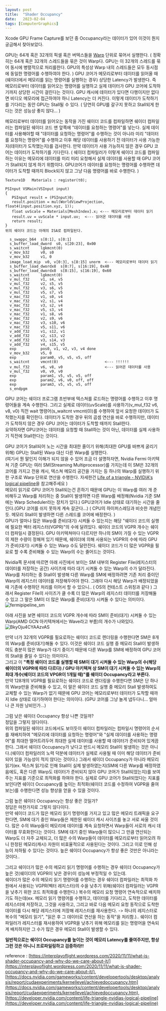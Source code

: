 ```yaml
---
layout: post
title:  "Shader Occupancy"
date:   2023-02-04
tags: [ComputerGraphics]
---         
```

  
Xcode GPU Frame Capture를 보던 중 Occupancy라는 데이터가 있어 이것이 뭔지 궁금해서 찾아보았다.         


GPU는 64개 혹은 32개의 픽셀 혹은 버텍스들을 [Warp](https://developer.nvidia.com/content/life-triangle-nvidias-logical-pipeline) 단위로 묶어서 실행한다. ( 정확히는 64개 혹은 32개의 스레드들을 묶은 것이 Warp다. GPU는 이 32개의 스레드를 묶어 동시에 병렬적으로 처리를한다. GPU의 특성상 Warp 내의 스레드들은 모두 동시점에 동일한 명령어를 수행하여야 한다. ) GPU 코어가 메모리로부터 데이터를 읽어올 때(쉐이더에서 메모리를 읽는 명령어를 실행하는 경우) 상당한 Latency가 발생한다. 즉 메모리로부터 데이터를 읽어오는 명령어를 실행하고 실제 데이터가 GPU 코어에 도착하기까지 상당한 시간이 걸린다는 것이다. GPU 캐시에 데이터가 있다면 다행이지만 없다면 비디오 메모리에 접근하여야 하니 Latency는 더 커진다. 이렇게 데이터가 도착하기를 기다리는 동안 GPU는 Stall될 수 있다. ( 당연히 GPU를 갈구지 못하고 Stall되게 한다는 것은 성능상 좋지 않다... )         

메모리로부터 데이터를 읽어오는 동작을 가진 쉐이더 코드를 컴파일하면 쉐이더 컴파일러는 컴파일된 쉐이더 코드 맨 앞쪽에 "데이터를 요청하는 명령어"를 넣는다. 실제 데이터를 사용해야할 때 "데이터를 요청하는 명령어"를 수행하는 것이 아니라 미리 "데이터를 요청하는 명령어"를 수행하고 이후 해당 데이터를 사용하기 전 데이터가 사용 가능한지(데이터가 도착했는지)를 검사한다. 만약 데이터가 사용 가능하지 않은 경우 GPU 코어는 데이터가 도착하기를 기다린다. ( 쉐이더 컴파일러가 이렇게 쉐이더 코드를 컴파일하는 이유는 메모리에 데이터를 미리 미리 요청해서 실제 데이터를 사용할 때 GPU 코어가 Stall되지 않게 하기 위함이다. GPU코어가 데이터를 요청하는 명령어를 수행하면 데이터가 도착할 때까지 Block되지 않고 그냥 다음 명령어를 바로 수행한다. )

```
Texture1D	Materials : register(t0);
 
PSInput VSMain(VSInput input)
{
   PSInput result = (PSInput)0; 
   result.position = mul(WorldViewProjection, float4(input.position.xyz, 1));
   float uvScale = Materials[MeshIndex].x; <--- 메모리로부터 데이터 읽기
   result.uv = uvScale * input.uv;  <--- 읽어온 데이터를 사용
   return result;
}
위의 쉐이더 코드는 아래의 ISA로 컴파일된다.

  s_swappc_b64  s[0:1], s[0:1]                          
  s_buffer_load_dword  s0, s[20:23], 0x00               
  s_waitcnt     lgkmcnt(0)                              
  v_mov_b32     v0, s0                                  
  v_mov_b32     v1, 0                                   
  image_load_mip  v0, v[0:3], s[8:15] unorm  <--- 메모리로부터 데이터 읽기      
  s_buffer_load_dwordx8  s[0:7], s[16:19], 0x40         
  s_buffer_load_dwordx8  s[8:15], s[16:19], 0x60        
  s_waitcnt     lgkmcnt(0)                              
  v_mul_f32     v1, s4, v5                              
  v_mul_f32     v2, s5, v5                              
  v_mul_f32     v3, s6, v5                              
  v_mul_f32     v5, s7, v5                              
  v_mac_f32     v1, s0, v4                              
  v_mac_f32     v2, s1, v4                              
  v_mac_f32     v3, s2, v4                              
  v_mac_f32     v5, s3, v4                              
  v_mac_f32     v1, s8, v6                              
  v_mac_f32     v2, s9, v6                              
  v_mac_f32     v3, s10, v6                             
  v_mac_f32     v5, s11, v6                             
  v_add_f32     v1, s12, v1                             
  v_add_f32     v2, s13, v2                             
  v_add_f32     v3, s14, v3                             
  v_add_f32     v4, s15, v5                             
  exp           pos0, v1, v2, v3, v4 done               
  v_mov_b32     v5, 0                                   
  exp           param0, v5, v5, v5, off                 
  s_waitcnt     vmcnt(0)                     <--- !!!!!!          
  v_mul_f32     v6, v8, v0                   <--- 읽어온 데이터를 사용          
  v_mul_f32     v0, v9, v0                              
  exp           param1, v5, v5, v5, off                 
  exp           param2, v6, v0, off, off                
  exp           param3, v5, v5, v5, off                 
  s_endpgm                                              
```

GPU 코어는 쉐이더 프로그램 초반부에 텍스쳐를 로드하는 명령어를 수행하고 이후 명령어들을 계속 수행한다. 그리고 실제로 데이터(uvScale)를 사용하기(v_mul_f32     v6, v8, v0) 직전 wait 명령어(s_waitcnt     vmcnt(0))를 수행하여 앞서 요청한 데이터가 도착했는지를 확인한다. 데이터가 도착한 경우 뒤의 곱셈 연산을 바로 수행하지만, 데이터가 도착하지 않은 경우 GPU 코어는 데이터가 도착할 때까지 Stall한다.          
요약하자면 GPU코어는 데이터를 요청할 때 Stall하는 것이 아닌, 데이터를 실제 사용하기 직전에 Stall한다는 것이다.       

GPU 코어가 Stall되어 노는 시간을 최대한 줄이기 위해(최대한 GPU를 바쁘게 굴리기 위해) GPU는 Stall된 Warp 대신 다른 Warp를 실행한다.      
(여기서 뭔 말인지 이해가 되지 않을 수 있어 조금 더 설명하자면, Nvidia Fermi 아키텍쳐 기준 GPU는 여러 SM(Streaming Multiprocessor)를 가지는데 이 SM은 32개의 코어를 가지고 전용 캐시, 텍스쳐 메모리 공간을 가지는 등 하나의 Warp를 실행하기 위한 구조로 Warp 단위로 연산을 수행한다. 자세한건 [Life of a triangle - NVIDIA's logical pipeline](https://developer.nvidia.com/content/life-triangle-nvidias-logical-pipeline)을 참고해주세요 )       
메모리 읽기로 GPU 코어가 Stall되는건 흔하기 때문에 GPU는 이 Warp를 여러 개 준비해두고 Warp를 처리하는 중 Stall이 발생하면 다른 Warp를 배정해(Nvidia 기준 SM에는 Warp Scheduler라는 장치가 있다.) GPU코어가 Idle 상태로 대기하는 시간을 줄인다.(GPU 코어를 쉬지 못하게 계속 갈군다...) ( CPU의 하이퍼스레딩과 비슷한 개념인듯. 메모리 Stall이 발생하면 다른 스레드를 코어에 배정한다. )          
GPU가 얼마나 많은 Warp를 준비(대기) 시켜둘 수 있는지는 해당 "쉐이더 코드의 실행에 필요한 벡터 레지스터(VGPR)"의 수에 달려있다. 쉐이더 코드의 VGPR 개수는 쉐이더 컴파일시 결정된다. GPU 아키텍쳐마다 다르지만 하나의 SM이 가질 수 있는 VGPR의 제한 수량이 정해져 있기 때문에, 쉐이더에 의해 사용되는 VGPR의 수에 따라 GPU가 준비(대기) 시켜둘 수 있는 Warp 수도 달란진다. 쉐이더 코드가 더 많은 VGPR을 필요로 할 수록 준비해둘 수 있는 Warp의 수는 줄어드는 것이다.      
             
Nvidia쪽 문서에 따르면 아래 사진에서 보이는 SM 내부의 Register File(레지스터의 데이터를 저장하는 공간) 사이즈에 따라 대기 시켜둘 수 있는 Warp의 수가 달라진다. Warp를 처리하는 중 Stall이 발생해 다른 Warp를 SM에 배정하려면 기존 처리 중이던 Warp의 레지스터 데이터를 저장해두어야 한다. 그래야 다시 해당 Warp가 배정되었을 때 기존에 수행하던 처리를 이어서 할 수 있으니.. ( OS의 컨테스트 스위칭과 같다 ) 그래서 Register File의 사이즈가 클 수록 더 많은 Warp의 레지스터 데이터를 저장해둘 수 있고 그 말은 SM이 더 많은 Warp를 준비(대기) 시켜둘 수 있다는 의미이다.             
![fermipipeline_sm](https://user-images.githubusercontent.com/33873804/216777763-9b7a23f4-e8e1-409f-8e05-133858ce13ae.png)              
                
아래 사진을 보면 쉐이더 코드의 VGPR 개수에 따라 SM이 준비(대기) 시켜둘 수 있는 Warp(AMD GCN 아키텍쳐에서는 Wave라고 부름)의 개수가 나와있다.    
![BkyOju4CYAAzvAS](https://user-images.githubusercontent.com/33873804/216778000-c7ecae90-9223-49dd-8b0e-817db1dd357c.jpg)        
        
만약 너가 32개의 VGPR를 필요로하는 쉐이더 코드로 렌더링을 수행한다면 SM은 8개의 Warp를 준비(대기)해둘 수 있다. 이것은 쉐이더 코드 실행 중 메모리 Stall이 발생하여도 충분히 많은 Warp가 대기 중이기 때문에 다른 Warp를 SM에 배정하여 GPU 코어의 Stall을 줄일 수 있다는 의미이다.           
그리고 이 **"특정 쉐이더 코드를 실행할 때 SM이 대기 시켜둘 수 있는 Warp의 수(해당 쉐이더의 VGPR에 따라 다르다) / GPU 아키텍쳐 상 SM이 대기 시켜둘 수 있는 Warp의 최대 개수(쉐이더 코드의 VPGR이 1개일 때)"를 쉐이더 Occupancy라고 부른다.**                   
만약 128개의 VGPR를 필요로하는 쉐이더 코드로 렌더링을 수행한다면 SM은 단 하나의 Warp만을 준비해둘 수 있고, 이 말은 쉐이더 코드 실행 중 메모리 Stall 발생하여도 교체할 수 있는 Warp가 없기 때문에 GPU 코어는 메모리로부터 데이터가 도착할 때까지 Idle 상태로 대기하여야 한다는 의미이다. (GPU 코어를 그냥 놀게 냅두다니... 얼마나 큰 자원 낭비인가...)           
          
그럼 낮은 쉐이더 Occupancy 항상 나쁜 것일까?             
정답을 그렇지 않다이다.           
위의 컴파일된 쉐이더 코드에서도 보이듯이 쉐이더 컴파일러는 컴파일시 명령어의 순서를 재배치하여 "메모리에 데이터를 요청하는 명령어"와 "실제 데이터를 사용하는 명령어"를 최대한 떨어트려두어 최대한 실제 데이터를 사용할 때 데이터가 준비되어 있게끔 한다. 그래서 쉐이더 Occupancy가 낮다고 반드시 메모리 Stall이 발생하는 것은 아니다.(쉐이더 컴파일러의 노력 덕분에 데이터가 실제로 사용될 때 이미 해당 데이터가 준비되어 있을 가능성이 적지 않다는 것이다.) 그래서 쉐이더 Occupancy가 아니라 메모리 읽기(ex. 텍스쳐 읽기)로 인해 Stall이 실제 발생하였는지(SM에 다른 Warp를 배정하였음에도, 혹은 다른 Warp도 데이터가 준비되지 않아 GPU 코어가 Stall되었는지)를 보여주는 지표를 기준으로 최적화를 하여야 한다. 실제로 GPU 코어가 Stall되었다는 지표를 보인다면 쉐이더 Occupancy를 높이는 최적화(쉐이더 코드를 수정하여 VGPR을 줄여보는)를 수행한다면 성능 향상을 얻을 수 있을 것이다.                                                                         
           
그럼 높은 쉐이더 Occupancy는 항상 좋은 것일가?            
정답은 마찬가지로 그렇지 않다이다.         
만약 쉐이더 코드가 많은 메모리 읽기 명령어를 가지고 있고 많은 메모리 트래픽을 요구한다면, SM에 대기 중인 Warp들은 제한된 쉐이더 캐시 사이즈를 놓고 서로 싸울 것이다. 많은 수의 Warp들이 메모리에 데이터를 계속 요청하면서 Warp들이 서로의 캐시 데이터를 무효화한다는 것이다. SM에 대기 중인 Warp들이 많으니 그 만큼 연산되는 Warp도 더 자주 교체되고, 더 많은 수의 Warp들이 데이터를 메모리로부터 읽어오려 하니 한정된 메모리(캐시) 자원이 비효율적으로 사용된다는 것이다. 그리고 이로 인해 성능이 저하될 수 있다는 것이다. 높은 쉐이더 Occupancy가 항상 좋은 것만은 아니라는 것이다..          
                                        
그리고 쉐이더가 많은 수의 메모리 읽기 명령어를 수행하는 경우 쉐이더 Occupancy가 높은 것(쉐이더의 VGPR이 낮은 경우)이 성능에 부정적일 수 있는데.       
쉐이더가 많은 수의 메모리 읽기 명령어를 수행하는 경우 쉐이더 컴파일러는 최적화 차원에서 사용되는 VGPR(벡터 레지스터)의 수을 낮추기 위해(쉐이더 컴파일러는 VGPR을 낮추기 위한 코드 최적화를 수행한다.) 복수의 메모리 요청 명령어 연속적으로 배치하기도 하는데(ex. 메모리 읽기 명령어를 수행하고, 데이터를 기다리고, 도착한 데이터를 레지스터에 저장하고, 그것을 사용하고, 그리고 바로 다음 메모리 요청 동작으로 도착한 데이터를 다시 해당 레지스터에 저장해 레지스터를 재사용한다. -> 하나의 레지스터로 복수의 "메모리 읽기", "읽은 후 그 데이터로 연산을 하는 동작"을 처리함.).. 쉐이더 컴파일러가 레지스터를 재사용하여 VGPR을 낮추기 위해 메모리를 읽는 명령어을 연속되게 배치하지만 그 수가 많은 경우 메모리 Stall이 발생할 수 있다.               
            
**일반적으로는 쉐이더 Occupancy를 높이는 것이 메모리 Latency를 줄여주지만, 항상 그런 것은 아니니 프로파일링하고 검증하라!!**            
                  

reference : [https://interplayoflight.wordpress.com/2020/11/11/what-is-shader-occupancy-and-why-do-we-care-about-it/](https://interplayoflight.wordpress.com/2020/11/11/what-is-shader-occupancy-and-why-do-we-care-about-it/), [https://docs.nvidia.com/gameworks/content/developertools/desktop/analysis/report/cudaexperiments/kernellevel/achievedoccupancy.htm](https://docs.nvidia.com/gameworks/content/developertools/desktop/analysis/report/cudaexperiments/kernellevel/achievedoccupancy.htm), [https://developer.nvidia.com/content/life-triangle-nvidias-logical-pipeline](https://developer.nvidia.com/content/life-triangle-nvidias-logical-pipeline)